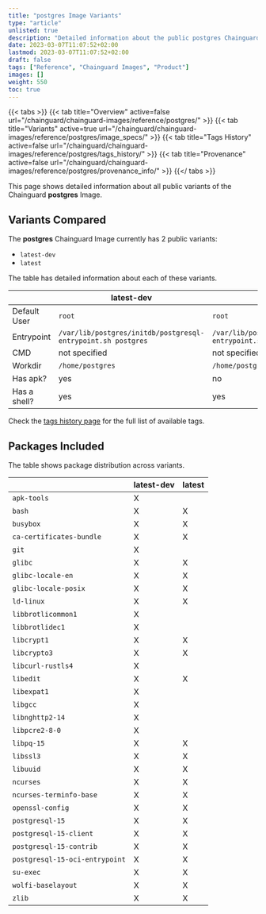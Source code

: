 ```yaml
---
title: "postgres Image Variants"
type: "article"
unlisted: true
description: "Detailed information about the public postgres Chainguard Image variants"
date: 2023-03-07T11:07:52+02:00
lastmod: 2023-03-07T11:07:52+02:00
draft: false
tags: ["Reference", "Chainguard Images", "Product"]
images: []
weight: 550
toc: true
---
```


{{< tabs >}}
{{< tab title="Overview" active=false url="/chainguard/chainguard-images/reference/postgres/" >}}
{{< tab title="Variants" active=true url="/chainguard/chainguard-images/reference/postgres/image_specs/" >}}
{{< tab title="Tags History" active=false url="/chainguard/chainguard-images/reference/postgres/tags_history/" >}}
{{< tab title="Provenance" active=false url="/chainguard/chainguard-images/reference/postgres/provenance_info/" >}}
{{</ tabs >}}

This page shows detailed information about all public variants of the Chainguard **postgres** Image.

## Variants Compared
The **postgres** Chainguard Image currently has 2 public variants: 

- `latest-dev`
- `latest`

The table has detailed information about each of these variants.

|              | latest-dev                                                   | latest                                                       |
|--------------|--------------------------------------------------------------|--------------------------------------------------------------|
| Default User | `root`                                                       | `root`                                                       |
| Entrypoint   | `/var/lib/postgres/initdb/postgresql-entrypoint.sh postgres` | `/var/lib/postgres/initdb/postgresql-entrypoint.sh postgres` |
| CMD          | not specified                                                | not specified                                                |
| Workdir      | `/home/postgres`                                             | `/home/postgres`                                             |
| Has apk?     | yes                                                          | no                                                           |
| Has a shell? | yes                                                          | yes                                                          |

Check the [tags history page](/chainguard/chainguard-images/reference/postgres/tags_history/) for the full list of available tags.

## Packages Included
The table shows package distribution across variants.

|                                | latest-dev | latest |
|--------------------------------|------------|--------|
| `apk-tools`                    | X          |        |
| `bash`                         | X          | X      |
| `busybox`                      | X          | X      |
| `ca-certificates-bundle`       | X          | X      |
| `git`                          | X          |        |
| `glibc`                        | X          | X      |
| `glibc-locale-en`              | X          | X      |
| `glibc-locale-posix`           | X          | X      |
| `ld-linux`                     | X          | X      |
| `libbrotlicommon1`             | X          |        |
| `libbrotlidec1`                | X          |        |
| `libcrypt1`                    | X          | X      |
| `libcrypto3`                   | X          | X      |
| `libcurl-rustls4`              | X          |        |
| `libedit`                      | X          | X      |
| `libexpat1`                    | X          |        |
| `libgcc`                       | X          |        |
| `libnghttp2-14`                | X          |        |
| `libpcre2-8-0`                 | X          |        |
| `libpq-15`                     | X          | X      |
| `libssl3`                      | X          | X      |
| `libuuid`                      | X          | X      |
| `ncurses`                      | X          | X      |
| `ncurses-terminfo-base`        | X          | X      |
| `openssl-config`               | X          | X      |
| `postgresql-15`                | X          | X      |
| `postgresql-15-client`         | X          | X      |
| `postgresql-15-contrib`        | X          | X      |
| `postgresql-15-oci-entrypoint` | X          | X      |
| `su-exec`                      | X          | X      |
| `wolfi-baselayout`             | X          | X      |
| `zlib`                         | X          | X      |

